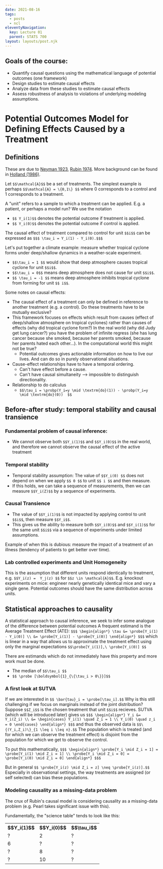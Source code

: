 ```yaml
---
date: 2021-08-16
tags:
  - posts
  - ncl
eleventyNavigation:
  key: Lecture 01
  parent: STATS 700
layout: layouts/post.njk
---
```


## Goals of the course:
* Quantify causal questions using the mathematical language of potential outcomes (one framework)
* Design studies to estimate causal effects 
* Analyze data from these studies to estimate causal effects
* Assess robustness of analysis to violations of underlying modeling assumptions.

# Potential Outcomes Model for Defining Effects Caused by a Treatment
## Definitions

These are due to [Neyman 1923](https://www.jstor.org/stable/2245382), [Rubin 1974](https://drive.google.com/file/d/1jW9kZhwSSAddQJ83IvcEviAnERbsi1Da/view?usp=sharing). More background can be found in [Holland (1986)](https://www.jstor.org/stable/2289064).

Let `$$\mathcal{A}$$` be a set of treatments. The simplest example is perhaps `$$\mathcal{A} = \{0,1\} $$` where 0 corresponds to a control
and 1 corresponds to a treatment. 

A "unit" refers to a sample to which a treatment can be applied. E.g. a patient, or perhaps a model run?
We use the notation
* `$$ Y_i(1)$$` denotes the potential outcome if treatment is applied.
* `$$ Y_i(0)$$` denotes the potential outcome if control is applied.

The causal effect of treatment compared to control for unit `$$i$$` can be expressed as `$$$ \tau_i = Y_i(1) - Y_i(0).$$$`

Let's put together a climate example: measure whether tropical cyclone forms under deep/shallow dynamics in a weather-scale experiment. 
* `$$\tau_i = 1 $$` would show that deep atmosphere causes tropical cyclone for unit `$$i$$`.
* `$$\tau_i = 0$$` means deep atmosphere does not cause for unit `$$i$$`.
* `$$ \tau_i = -1 $$` means deep atmosphere inhibits tropical cyclone from forming for unit `$$ i$$`.

Some notes on causal effects:
* The causal effect of a treatment can only be defined in reference to another treatment (e.g. a control). Do these treatments have to be mutually exclusive?
* This framework focuses on effects which result from causes (effect of deep/shallow atmosphere on tropical cyclones) rather than causes of effects (why did tropical cyclone form?)
In the real world (why did Judy get lung cancer?) you have the problem of infinite regress (she has lung cancer because she smoked, because her parents smoked, because her parents hated each other...).
In the computational world this might not be true?
  * Potential outcomes gives actionable information on how to live our lives. And can do so in purely observational situations.
* Cause-effect relationships have to have a temporal ordering.
  * Can't have effect before a cause.
  * Can't have causal simultaneity --> impossible to distinguish directionality.
* Relationship to do calculus
  * `$$\tau_i = \probp(Y_i=y \mid \textrm{do}(1)) - \probp(Y_i=y \mid \textrm{do}(0))  $$`

## Before-after study: temporal stability and causal transience
### Fundamental problem of causal inference:
* We cannot observe both `$$Y_i(1)$$` and `$$Y_i(0)$$` in the real world, and therefore we cannot observe the causal effect of the active treatment

### Temporal stability
* Temporal stability assumption: The value of `$$Y_i(0) $$` does not depend on when we apply `$$ 0 $$` to unit `$$ i $$` and then measure.
* If this holds, we can take a sequence of measurements, then we can measure `$$Y_i(Z)$$` by a sequence of experiments.

### Causal Transience
* The value of `$$Y_i(1)$$` is not impacted by applying control to unit `$$i$$`, then measure `$$Y_i$$`.
* This gives us the ability to measure both `$$Y_i(0)$$` and `$$Y_i(1)$$` for the same unit `$$i$$` via a sequence of experiments under limited assumptions.

Example of when this is dubious: measure the impact of a treatment of an illness (tendency of patients to get better over time).

### Lab controlled experiments and Unit Homogeneity
This is the assumption that different units respond identically to treatment, e.g. `$$Y_i(z) =  Y_j(z) $$` for `$$z \in \mathcal{A}$$`.
E.g. knockout experiments on mice: engineer nearly genetically identical mice and vary a single gene. Potential outcomes should have the same distribution across units.

## Statistical approaches to causality
A statistical approach to causal inference, we seek to infer some analogue of the difference between potential outcomes
A frequent estimand is the Average Treatment Effect (ATE):
`$$$
\begin{align*}
\tau &= \probe[Y_i(1) - Y_i(0)] \\
&= \probe[Y_i(1)] - \probe[Y_i(0)]
\end{align*}
$$$`
which is linear in a way that allows us to approximate the treatment effect using only the marginal expectations `$$\probe[Y_i(1)],\ \probe[Y_i(0)] $$`

There are estimands which do not immediately have this property and more work must be done.
* The median of `$$\tau_i $$`
* `$$ \probe [\boldsymbol{1}_{\{\tau_i > 0\}}]$$`

### A first look at SUTVA
If we are interested in `$$ \bar{tau}_i = \probe[\tau_i].$$` Why is this still challenging if we focus on marginals instead of the joint distribution?
Suppose `$$Z_i$$` is the chosen treatment that unit `$$i$$` recieves. SUTVA (which will be introduced later) gives us
`$$$
\begin{align*}
Y_i &= Y_i(Z_i) \\
  &= \begin{cases}
      Y_i(1) \quad Z_i = 1 \\
      Y_i(0) \quad z_i = 0
      \end{cases}
\end{align*}
$$$`
and thus the observed data is `$$\{(Y_i,Z_i)\}_{1 \leq i \leq n}.$$` 
The population which is treated (and for which we can observe the treatment effect) is disjoint from the population for which we 
get to observe the control.

To put this mathematically,
`$$$
\begin{align*}
  \probe[Y_i \mid Z_i = 1] = \probe[Y_i(1) \mid Z_i = 1] \\
  \probe[Y_i \mid Z_i = 0] = \probe[Y_i(0) \mid Z_i = 0]
\end{align*}
$$$`

But in general `$$ \probe[Y_i(z) \mid Z_i = z] \neq \probe[Y_i(z)].$$` Especially in observational settings, the way treatments are assigned (or self selected)
can bias these populations. 

### Modeling causality as a missing-data problem
The crux of Rubin's causal model is considering causality as a missing-data problem (e.g. Pearl takes significant issue with this).

Fundamentally, the "science table" tends to look like this:
<table>
  <tr>
    <th>$$Y_i(1)$$</th> <th>$$Y_i(0)$$</th> <th>$$\tau_i$$</th>
  </tr>
  <tr>
    <td>?</td><td>2</td><td>?</td>
  </tr>
  <tr>
    <td>6</td><td>?</td><td>?</td>
  </tr>
  <tr>
    <td>?</td><td>8</td><td>?</td>
  </tr>
  <tr>
    <td>?</td><td>10</td><td>?</td>
  </tr>
</table>



